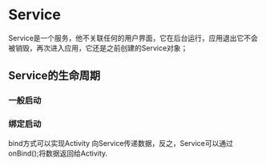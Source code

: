 # Service

Service是一个服务，他不关联任何的用户界面，它在后台运行，应用退出它不会被销毁，再次进入应用，它还是之前创建的Service对象；

## Service的生命周期

### 一般启动

### 绑定启动

bind方式可以实现Activity 向Service传递数据，反之，Service可以通过onBind();将数据返回给Activity.

